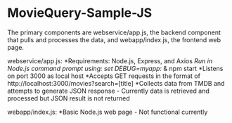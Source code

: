 # MovieQuery-Sample-JS

The primary components are webservice/app.js, the backend component that pulls and processes the data, and webapp/index.js, the frontend web page.

webservice/app.js:
*Requirements: Node.js, Express, and Axios
*Run in Node.js command prompt using: set DEBUG=myapp:* & npm start
*Listens on port 3000 as local host
*Accepts GET requests in the format of http://localhost:3000/movies?search=[title]
*Collects data from TMDB and attempts to generate JSON response - Currently data is retrieved and processed but JSON result is not returned

webapp/index.js:
*Basic Node.js web page - Not functional currently
